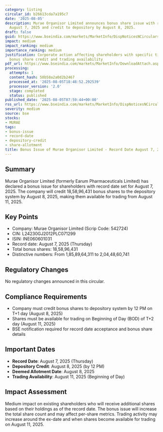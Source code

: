 ```yaml
---
category: listing
circular_id: b26613cda7a195c7
date: '2025-08-05'
description: Murae Organisor Limited announces bonus share issue with record date
  August 7, 2025 and credit to depository by August 8, 2025.
draft: false
guid: https://www.bseindia.com/markets/MarketInfo/DispNoticesNCirculars.aspx?Noticeid={7001FEBE-9E48-4B2C-B78E-37740EE7C649}&noticeno=20250805-5&dt=08/05/2025&icount=5&totcount=61&flag=0
impact: medium
impact_ranking: medium
importance_ranking: medium
justification: Corporate action affecting shareholders with specific timeline for
  bonus share credit and trading availability
pdf_url: https://www.bseindia.com/markets/MarketInfo/DownloadAttach.aspx?id=20250805-5&attachedId=68f32ac2-2e60-4234-9926-0b7a43aaa03f
processing:
  attempts: 1
  content_hash: 58b58a2a0d2b2467
  processed_at: '2025-08-05T18:48:52.292539'
  processor_version: '2.0'
  stage: completed
  status: published
published_date: '2025-08-05T07:59:44+00:00'
rss_url: https://www.bseindia.com/markets/MarketInfo/DispNoticesNCirculars.aspx?Noticeid={7001FEBE-9E48-4B2C-B78E-37740EE7C649}&noticeno=20250805-5&dt=08/05/2025&icount=5&totcount=61&flag=0
severity: medium
source: bse
stocks:
- MURAE
tags:
- bonus-issue
- record-date
- depository-credit
- share-allotment
title: Bonus Issue of Murae Organisor Limited - Record Date August 7, 2025
---
```


## Summary

Murae Organisor Limited (formerly Earum Pharmaceuticals Limited) has declared a bonus issue for shareholders with record date set for August 7, 2025. The company will credit 18,58,96,431 bonus shares to the depository system by August 8, 2025, making them available for trading from August 11, 2025.

## Key Points

- Company: Murae Organisor Limited (Scrip Code: 542724)
- CIN: L24230GJ2012PLC071299
- ISIN: INE060601031
- Record date: August 7, 2025 (Thursday)
- Total bonus shares: 18,58,96,431
- Distinctive numbers: From 1,85,89,64,311 to 2,04,48,60,741

## Regulatory Changes

No regulatory changes announced in this circular.

## Compliance Requirements

- Company must credit bonus shares to depository system by 12 PM on T+1 day (August 8, 2025)
- Shares must be available for trading on Beginning of Day (BOD) of T+2 day (August 11, 2025)
- BSE notification required for record date acceptance and bonus share details

## Important Dates

- **Record Date**: August 7, 2025 (Thursday)
- **Depository Credit**: August 8, 2025 (by 12 PM)
- **Deemed Allotment Date**: August 8, 2025
- **Trading Availability**: August 11, 2025 (Beginning of Day)

## Impact Assessment

Medium impact on existing shareholders who will receive additional shares based on their holdings as of the record date. The bonus issue will increase the total share count and may affect per-share metrics. Trading activity may increase around the ex-date and when shares become available for trading on August 11, 2025.
